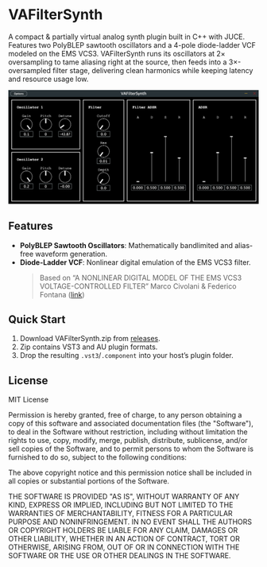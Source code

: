 # VAFilterSynth

A compact & partially virtual analog synth plugin built in C++ with JUCE.
Features two PolyBLEP sawtooth oscillators and a 4-pole diode-ladder VCF modeled on the EMS VCS3.
VAFilterSynth runs its oscillators at 2× oversampling to tame aliasing right at the source, then feeds into a 3×-oversampled filter stage, delivering clean harmonics while keeping latency and resource usage low. 

![VAFS Screenshot](/VAFS_Screenshot.png?raw=true "VAFS Screenshot")

## Features
- **PolyBLEP Sawtooth Oscillators**: Mathematically bandlimited and alias-free waveform generation.
- **Diode-Ladder VCF**: Nonlinear digital emulation of the EMS VCS3 filter.
  > Based on “A NONLINEAR DIGITAL MODEL OF THE EMS VCS3 VOLTAGE-CONTROLLED FILTER”
  > Marco Civolani & Federico Fontana ([link](https://www.researchgate.net/publication/224130819_Modeling_of_the_EMS_VCS3_Voltage-Controlled_Filter_as_a_Nonlinear_Filter_Network))

## Quick Start
1. Download VAFilterSynth.zip from [releases](https://github.com/CarterBloop/VAFilterSynth/releases/tag/0.1.0-alpha).
2. Zip contains VST3 and AU plugin formats.
4. Drop the resulting `.vst3`/`.component` into your host’s plugin folder.

## License

MIT License

Permission is hereby granted, free of charge, to any person obtaining a copy
of this software and associated documentation files (the "Software"), to deal
in the Software without restriction, including without limitation the rights
to use, copy, modify, merge, publish, distribute, sublicense, and/or sell
copies of the Software, and to permit persons to whom the Software is
furnished to do so, subject to the following conditions:

The above copyright notice and this permission notice shall be included in all
copies or substantial portions of the Software.

THE SOFTWARE IS PROVIDED "AS IS", WITHOUT WARRANTY OF ANY KIND, EXPRESS OR
IMPLIED, INCLUDING BUT NOT LIMITED TO THE WARRANTIES OF MERCHANTABILITY,
FITNESS FOR A PARTICULAR PURPOSE AND NONINFRINGEMENT. IN NO EVENT SHALL THE
AUTHORS OR COPYRIGHT HOLDERS BE LIABLE FOR ANY CLAIM, DAMAGES OR OTHER
LIABILITY, WHETHER IN AN ACTION OF CONTRACT, TORT OR OTHERWISE, ARISING FROM,
OUT OF OR IN CONNECTION WITH THE SOFTWARE OR THE USE OR OTHER DEALINGS IN THE
SOFTWARE.
